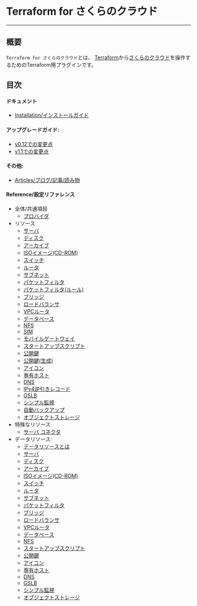 # Terraform for さくらのクラウド

---

## 概要

`Terraform for さくらのクラウド`とは、
[Terraform](https://terraform.io)から[さくらのクラウド](http://cloud.sakura.ad.jp)を操作するためのTerraform用プラグインです。  


## 目次

#### ドキュメント
- [Installation/インストールガイド](installation/)

#### アップグレードガイド:

- [v0.12での変更点](upgrade_to_v012/)
- [v1.1での変更点](upgrade_to_v11/)
      
#### その他:

- [Articles/ブログ/記事/読み物](articles/)

####  Reference/設定リファレンス
- 全体/共通項目
    - [プロバイダ](configuration/provider/)
- リソース
    - [サーバ](configuration/resources/server/)
    - [ディスク](configuration/resources/disk/)
    - [アーカイブ](configuration/resources/archive/)
    - [ISOイメージ(CD-ROM)](configuration/resources/cdrom/)
    - [スイッチ](configuration/resources/switch/)
    - [ルータ](configuration/resources/internet/)
    - [サブネット](configuration/resources/subnet/)
    - [パケットフィルタ](configuration/resources/packet_filter/)
    - [パケットフィルタ(ルール)](configuration/resources/packet_filter_rule/)
    - [ブリッジ](configuration/resources/bridge/)
    - [ロードバランサ](configuration/resources/load_balancer/)
    - [VPCルータ](configuration/resources/vpc_router/)
    - [データベース](configuration/resources/database/)
    - [NFS](configuration/resources/nfs/)
    - [SIM](configuration/resources/sim/)
    - [モバイルゲートウェイ](configuration/resources/mobile_gateway/)
    - [スタートアップスクリプト](configuration/resources/note/)
    - [公開鍵](configuration/resources/ssh_key/)
    - [公開鍵(生成)](configuration/resources/ssh_key_gen/)
    - [アイコン](configuration/resources/icon/)
    - [専有ホスト](configuration/resources/private_host/)
    - [DNS](configuration/resources/dns/)
    - [IPv4逆引きレコード](configuration/resources/ipv4_ptr/)
    - [GSLB](configuration/resources/gslb/)
    - [シンプル監視](configuration/resources/simple_monitor/)
    - [自動バックアップ](configuration/resources/auto_backup/)
    - [オブジェクトストレージ](configuration/resources/bucket_object/)
- 特殊なリソース
    - [サーバ コネクタ](configuration/resources/server_connector)
- データリソース:
    - [データリソースとは](configuration/resources/data_resource)
    - [サーバ](configuration/resources/data/server)
    - [ディスク](configuration/resources/data/disk)
    - [アーカイブ](configuration/resources/data/archive)
    - [ISOイメージ(CD-ROM)](configuration/resources/data/cdrom)
    - [スイッチ](configuration/resources/data/switch)
    - [ルータ](configuration/resources/data/internet)
    - [サブネット](configuration/resources/data/subnet)
    - [パケットフィルタ](configuration/resources/data/packet_filter)
    - [ブリッジ](configuration/resources/data/bridge)
    - [ロードバランサ](configuration/resources/data/load_balancer)
    - [VPCルータ](configuration/resources/data/vpc_router/)
    - [データベース](configuration/resources/data/database)
    - [NFS](configuration/resources/data/nfs)
    - [スタートアップスクリプト](configuration/resources/data/note)
    - [公開鍵](configuration/resources/data/ssh_key)
    - [アイコン](configuration/resources/data/icon)
    - [専有ホスト](configuration/resources/data/private_host)
    - [DNS](configuration/resources/data/dns)
    - [GSLB](configuration/resources/data/gslb)
    - [シンプル監視](configuration/resources/data/simple_monitor)
    - [オブジェクトストレージ](configuration/resources/data/bucket_object)
  